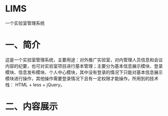 # LIMS
一个实验室管理系统
# 一、简介
  这是一个实验室管理系统，主要用途：对外推广实验室，对内管理人员信息和会议内容的纪要，也可对实验室项目进行基本管理；主要分为基本信息展示模块、登录模块、信息发布模块、个人中心模块，其中没有登录的情况下只能对基本信息展示模块进行操作，其他操作需要登录情况下且有一定权限才能操作。所用到的技术栈： HTML + less + jQuery。   
# 二、内容展示

